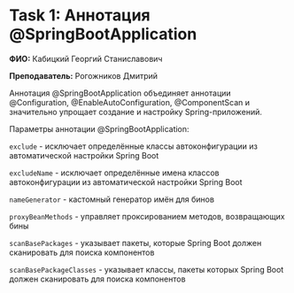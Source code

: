 # Task 1: Аннотация @SpringBootApplication
**ФИО:** Кабицкий Георгий Станиславович

**Преподаватель:** Рогожников Дмитрий

Аннотация @SpringBootApplication объединяет аннотации @Configuration, @EnableAutoConfiguration, @ComponentScan и значительно упрощает создание и настройку Spring-приложений.

Параметры аннотации @SpringBootApplication:

`exclude` - исключает определённые классы автоконфигурации из автоматической настройки Spring Boot

`excludeName` - исключает определённые имена классов автоконфигурации из автоматической настройки Spring Boot

`nameGenerator` - кастомный генератор имён для бинов

`proxyBeanMethods` - управляет проксированием методов, возвращающих бины

`scanBasePackages` - указывает пакеты, которые Spring Boot должен сканировать для поиска компонентов

`scanBasePackageClasses` - указывает классы, пакеты которых Spring Boot должен сканировать для поиска компонентов